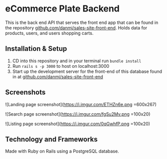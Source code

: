 # eCommerce Plate Backend

This is the back end API that serves the front end app that can be found in the repository [github.com/danmj/sales-site-front-end](https://github.com/danmj/sales-site-front-end). Holds data for products, users, and users shopping carts.

## Installation & Setup

1. CD into this repository and in your terminal run ```bundle install```
2. Run ```rails s -p 3000``` to host on localhost:3000
3. Start up the development server for the front-end of this database found in at [github.com/danmj/sales-site-front-end](https://github.com/danmj/sales-site-front-end)

## Screenshots

![Landing page screenshot](https://i.imgur.com/ETHZn6e.png =600x267)

![Search page screenshot](https://i.imgur.com/fgSu2Mv.png =100x20)

![Listing page screenshot](https://i.imgur.com/0qGwhfP.png =100x20)

## Technology and Frameworks

Made with Ruby on Rails using a PostgreSQL database.
